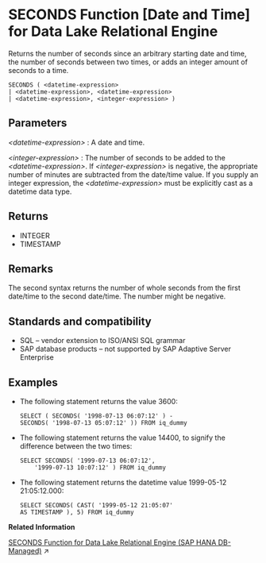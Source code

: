 <!-- loioa57e4e7d84f21015bdabf289394cd2ce -->

# SECONDS Function \[Date and Time\] for Data Lake Relational Engine

Returns the number of seconds since an arbitrary starting date and time, the number of seconds between two times, or adds an integer amount of seconds to a time.



```
SECONDS ( <datetime-expression>
| <datetime-expression>, <datetime-expression>
| <datetime-expression>, <integer-expression> )
```



<a name="loioa57e4e7d84f21015bdabf289394cd2ce__SECONDS_parm1"/>

## Parameters

 *<datetime-expression\>*
 :   A date and time.

  *<integer-expression\>*
 :   The number of seconds to be added to the *<datetime-expression\>*. If *<integer-expression\>* is negative, the appropriate number of minutes are subtracted from the date/time value. If you supply an integer expression, the *<datetime-expression\>* must be explicitly cast as a datetime data type.

 

<a name="loioa57e4e7d84f21015bdabf289394cd2ce__SECONDS_returns1"/>

## Returns

-   INTEGER
-   TIMESTAMP



<a name="loioa57e4e7d84f21015bdabf289394cd2ce__SECONDS_remarks1"/>

## Remarks

The second syntax returns the number of whole seconds from the first date/time to the second date/time. The number might be negative.



<a name="loioa57e4e7d84f21015bdabf289394cd2ce__SECONDS_standards1"/>

## Standards and compatibility

-   SQL – vendor extension to ISO/ANSI SQL grammar
-   SAP database products – not supported by SAP Adaptive Server Enterprise



<a name="loioa57e4e7d84f21015bdabf289394cd2ce__SECONDS_examples1"/>

## Examples

-   The following statement returns the value 3600:

    ```
    SELECT ( SECONDS( '1998-07-13 06:07:12' ) -
    SECONDS( '1998-07-13 05:07:12' )) FROM iq_dummy
    ```

-   The following statement returns the value 14400, to signify the difference between the two times:

    ```
    SELECT SECONDS( '1999-07-13 06:07:12',
    	'1999-07-13 10:07:12' ) FROM iq_dummy
    ```

-   The following statement returns the datetime value 1999-05-12 21:05:12.000:

    ```
    SELECT SECONDS( CAST( '1999-05-12 21:05:07'
    AS TIMESTAMP ), 5) FROM iq_dummy
    ```


**Related Information**  


[SECONDS Function for Data Lake Relational Engine (SAP HANA DB-Managed)](https://help.sap.com/viewer/a898e08b84f21015969fa437e89860c8/2023_1_QRC/en-US/18801f8db2164f1ea0dfdfbe99a38520.html "Returns the number of seconds since an arbitrary starting date and time, the number of seconds between two times, or adds an integer amount of seconds to a time.") :arrow_upper_right:

